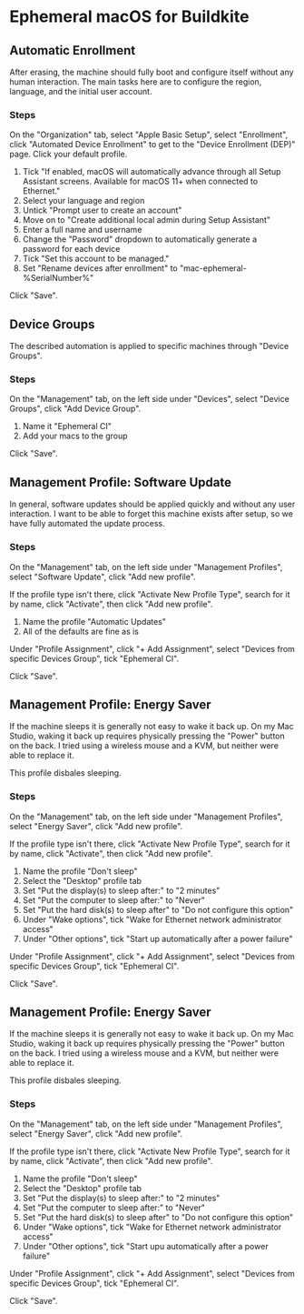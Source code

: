 # Ephemeral macOS for Buildkite

## Automatic Enrollment

After erasing, the machine should fully boot and configure itself without any human interaction.
The main tasks here are to configure the region, language, and the initial user account.

### Steps

On the "Organization" tab,
select "Apple Basic Setup",
select "Enrollment",
click "Automated Device Enrollment"
to get to the "Device Enrollment (DEP)" page.
Click your default profile.

1. Tick "If enabled, macOS will automatically advance through all Setup Assistant screens. Available for macOS 11+ when connected to Ethernet."
1. Select your language and region
1. Untick "Prompt user to create an account"
1. Move on to "Create additional local admin during Setup Assistant"
1. Enter a full name and username
1. Change the "Password" dropdown to automatically generate a password for each device
1. Tick "Set this account to be managed."
1. Set "Rename devices after enrollment" to "mac-ephemeral-%SerialNumber%"

Click "Save".

## Device Groups

The described automation is applied to specific machines through "Device Groups".

### Steps

On the "Management" tab,
on the left side under "Devices",
select "Device Groups",
click "Add Device Group".

1. Name it "Ephemeral CI"
2. Add your macs to the group

Click "Save".

## Management Profile: Software Update

In general, software updates should be applied quickly and without any user interaction.
I want to be able to forget this machine exists after setup, so we have fully automated the update process.

### Steps

On the "Management" tab,
on the left side under "Management Profiles",
select "Software Update",
click "Add new profile".

If the profile type isn't there,
click "Activate New Profile Type",
search for it by name,
click "Activate",
then click "Add new profile".

1. Name the profile "Automatic Updates"
2. All of the defaults are fine as is

Under "Profile Assignment",
click "+ Add Assignment",
select "Devices from specific Devices Group",
tick "Ephemeral CI".

Click "Save".

## Management Profile: Energy Saver

If the machine sleeps it is generally not easy to wake it back up.
On my Mac Studio, waking it back up requires physically pressing the "Power" button on the back.
I tried using a wireless mouse and a KVM, but neither were able to replace it.

This profile disbales sleeping.

### Steps

On the "Management" tab,
on the left side under "Management Profiles",
select "Energy Saver",
click "Add new profile".

If the profile type isn't there,
click "Activate New Profile Type",
search for it by name,
click "Activate",
then click "Add new profile".

1. Name the profile "Don't sleep"
2. Select the "Desktop" profile tab
3. Set "Put the display(s) to sleep after:" to "2 minutes"
4. Set "Put the computer to sleep after:" to "Never"
5. Set "Put the hard disk(s) to sleep after" to "Do not configure this option"
6. Under "Wake options", tick "Wake for Ethernet network administrator access"
7. Under "Other options", tick "Start up automatically after a power failure"


Under "Profile Assignment",
click "+ Add Assignment",
select "Devices from specific Devices Group",
tick "Ephemeral CI".

Click "Save".

## Management Profile: Energy Saver

If the machine sleeps it is generally not easy to wake it back up.
On my Mac Studio, waking it back up requires physically pressing the "Power" button on the back.
I tried using a wireless mouse and a KVM, but neither were able to replace it.

This profile disbales sleeping.

### Steps

On the "Management" tab,
on the left side under "Management Profiles",
select "Energy Saver",
click "Add new profile".

If the profile type isn't there,
click "Activate New Profile Type",
search for it by name,
click "Activate",
then click "Add new profile".

1. Name the profile "Don't sleep"
2. Select the "Desktop" profile tab
3. Set "Put the display(s) to sleep after:" to "2 minutes"
4. Set "Put the computer to sleep after:" to "Never"
5. Set "Put the hard disk(s) to sleep after" to "Do not configure this option"
6. Under "Wake options", tick "Wake for Ethernet network administrator access"
7. Under "Other options", tick "Start upu automatically after a power failure"


Under "Profile Assignment",
click "+ Add Assignment",
select "Devices from specific Devices Group",
tick "Ephemeral CI".

Click "Save".
